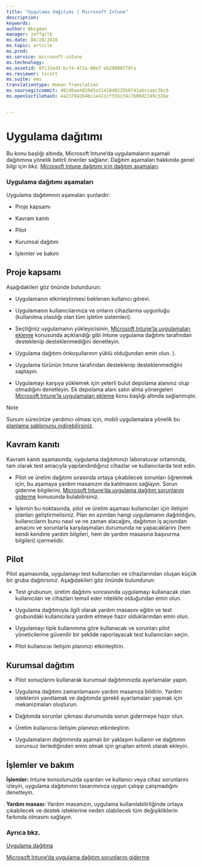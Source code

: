 ```yaml
---
title: "Uygulama dağıtımı | Microsoft Intune"
description: 
keywords: 
author: Nbigman
manager: jeffgilb
ms.date: 04/28/2016
ms.topic: article
ms.prod: 
ms.service: microsoft-intune
ms.technology: 
ms.assetid: 0fc32ed3-bcf4-472a-80e7-eb20986f78fa
ms.reviewer: tscott
ms.suite: ems
translationtype: Human Translation
ms.sourcegitcommit: d82d0ae4820d2e2141848235b8741abccaec3bc6
ms.openlocfilehash: 4a237942b4bc1e411cf55bc34c7b86d2249c526e


---
```


# Uygulama dağıtımı
Bu konu başlığı altında, Microsoft Intune’da uygulamaların aşamalı dağıtımına yönelik belirli öneriler sağlanır. Dağıtım aşamaları hakkında genel bilgi için bkz. [Microsoft Intune dağıtımı için dağıtım aşamaları](rollout-phases-for-microsoft-intune-deployment.md).

### Uygulama dağıtımı aşamaları
Uygulama dağıtımının aşamaları şunlardır:

-   Proje kapsamı

-   Kavram kanıtı

-   Pilot

-   Kurumsal dağıtım

-   İşlemler ve bakım

## Proje kapsamı
Aşağıdakileri göz önünde bulundurun:

-   Uygulamanın etkinleştirmesi beklenen kullanıcı görevi.

-   Uygulamanın kullanıcılarınıza ve onların cihazlarına uygunluğu (kullanılma olasılığı olan tüm işletim sistemleri).

-   Seçtiğiniz uygulamanın yükleyicisinin, [Microsoft Intune’la uygulamaları ekleme](/intune/deploy-use/add-apps) konusunda açıklandığı gibi Intune uygulama dağıtımı tarafından desteklenip desteklenmediğini denetleyin.

-   Uygulama dağıtımı önkoşullarının yüklü olduğundan emin olun. <!---, as described in [Plan for app deployment in Microsoft Intune](plan-for-app-deployment-in-microsoft-intune.md--->).

-   Uygulama türünün Intune tarafından desteklenip desteklenmediğini saptayın.

-   Uygulamayı karşıya yüklemek için yeterli bulut depolama alanınız olup olmadığını denetleyin. Ek depolama alanı satın alma yönergeleri [Microsoft Intune’la uygulamaları ekleme](/intune/deploy-use/add-apps) konu başlığı altında sağlanmıştır.

> [!NOTE]           
> Sunum sürecinize yardımcı olması için, mobil uygulamalara yönelik bu [planlama şablonunu indirebilirsiniz](https://gallery.technet.microsoft.com/Mobile-app-planning-18689d59).

## Kavram kanıtı
Kavram kanıtı aşamasında, uygulama dağıtımınızı laboratuvar ortamında, tam olarak test amacıyla yapılandırdığınız cihazlar ve kullanıcılarda test edin.

-   Pilot ve üretim dağıtımı sırasında ortaya çıkabilecek sorunları öğrenmek için, bu aşamaya yardım masanızın da katılmasını sağlayın. Sorun giderme bilgilerini, [Microsoft Intune’da uygulama dağıtım sorunlarını giderme](/intune/troubleshoot/troubleshoot-app-deployment-problems-in-microsoft-intune) konusunda bulabilirsiniz.

-   İşlemin bu noktasında, pilot ve üretim aşaması kullanıcıları için iletişim planları geliştirmelisiniz. Plan en azından hangi uygulamanın dağıtıldığını, kullanıcıların bunu nasıl ve ne zaman alacağını, dağıtımın iş açısından amacını ve sorunlarla karşılaşmaları durumunda ne yapacaklarını (hem kendi kendine yardım bilgileri, hem de yardım masasına başvurma bilgileri) içermelidir.

## Pilot
Pilot aşamasında, uygulamayı test kullanıcıları ve cihazlarından oluşan küçük bir gruba dağıtırsınız. Aşağıdakileri göz önünde bulundurun:

-   Test grubunun, üretim dağıtımı sonrasında uygulamayı kullanacak olan kullanıcıları ve cihazları temsil eder nitelikte olduğundan emin olun.

-   Uygulama dağıtımıyla ilgili olarak yardım masasını eğitin ve test grubundaki kullanıcılara yardım etmeye hazır olduklarından emin olun.

-   Uygulamayı tipik kullanımına göre kullanacak ve sorunları pilot yöneticilerine güvenilir bir şekilde raporlayacak test kullanıcıları seçin.

-   Pilot kullanıcısı iletişim planınızı etkinleştirin.

## Kurumsal dağıtım

-   Pilot sonuçlarını kullanarak kurumsal dağıtımınızda ayarlamalar yapın.

-   Uygulama dağıtımı zamanlamasını yardım masanıza bildirin. Yardım isteklerini yanıtlamak ve dağıtımda gerekli ayarlamaları yapmak için mekanizmaları oluşturun.

-   Dağıtımda sorunlar çıkması durumunda sorun gidermeye hazır olun.

-   Üretim kullanıcısı iletişim planınızı etkinleştirin.

-   Uygulamaların dağıtımında aşamalı bir yaklaşım kullanın ve dağıtımın sorunsuz ilerlediğinden emin olmak için grupları artımlı olarak ekleyin.

## İşlemler ve bakım
**İşlemler:** Intune konsolunuzda uyarıları ve kullanıcı veya cihaz sorunlarını izleyin, uygulama dağıtımının tasarımınıza uygun çalışıp çalışmadığını denetleyin.

**Yardım masası:** Yardım masanızın, uygulama kullanılabilirliğinde ortaya çıkabilecek ve destek isteklerine neden olabilecek tüm değişikliklerin farkında olmasını sağlayın.

### Ayrıca bkz.
[Uygulama dağıtma](/intune/deploy-use/deploy-apps)

[Microsoft Intune’da uygulama dağıtım sorunlarını giderme](/intune/troubleshoot/troubleshoot-app-deployment-problems-in-microsoft-intune)



<!--HONumber=Jun16_HO4-->


